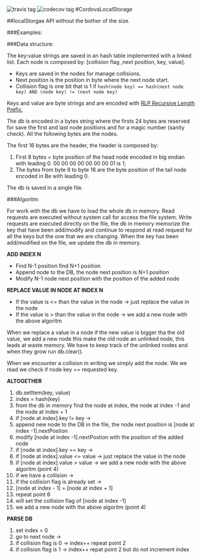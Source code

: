 ![travis tag](https://travis-ci.org/Fi3/CordovaLocalStorage.svg?branch=master)
![codecov tag](https://codecov.io/gh/Fi3/CordovaLocalStorage/coverage.svg)
#CordovaLocalStorage

##localStorgae API without the bother of the size.

###Examples:

###Data structure:

The key:value strings are saved in an hash table implemented with a linked list.
Each node is composed by: [collision flag ,next position, key, value].
* Keys are saved in the nodes for manage collisions.
* Next position is the position in byte where the next node start.
* Collision flag is one bit that is 1 if `hash(node key) == hash(next node key) AND (node key) != (next node key)` 

Keys and value are byte strings and are encoded with [RLP Recursive Length Prefix.](https://github.com/ethereum/wiki/wiki/RLP)

The db is encoded in a bytes string where the firsts 24 bytes are reserved for save the first and last node
positions and for a magic number (sanity check). All the following bytes are the nodes.

The first 16 bytes are the header, the header is composed by:
1. First 8 bytes = byte position of the head node encoded in big endian with leading 0. 00 00 00 00 00 00 00 01 is 1;
2. The bytes from byte 8 to byte 16 are the byte position of the tail node encoded in Be with leading 0.

The db is saved in a single file.

###Algoritm:

For work with the db we have to load the whole db in memory. Read requests are executed without system call for access the
file system. Write requests are executed directly on the file, the db
in memory memorize the key that have been add/modify and continue to respond at read request for all the keys
but the one that we are changing. When the key has been add/modified on the file, we update the db in memory.

**ADD INDEX N**
* Find N-1 position find N+1 position
* Append node to the DB, the node next position is N+1 position
* Modify N-1 node next position with the position of the added node

**REPLACE VALUE IN NODE AT INDEX N**
* If the value is <= than the value in the node -> just replace the value in the node
* If the value is > than the value in the node -> we add a new node with the above algoritm

When we replace a value in a node if the new value is bigger tha the old value, we add a new node this make the old node
an unlinked node, this leads at waste memory. We have to keep track of the unlinked nodes and when they grow run db.clear().

When we encounter a collision in writing we simply add the node. We we read we check if node key == requested key.

**ALTOGETHER**

1. db.setItem(key, value)
2. index = hash(key)
3. from the db in memory find the node at index, the node at index -1 and the node at index + 1
4. if [node at index].key != key ->
 1. append new node to the DB in the file, the node next position is [node at index -1].nextPostion
 2. modify [node at index -1].nextPostion with the position of the added node
5. if [node at index].key == key ->
 1. if [node at index].value <= value -> just replace the value in the node
 2. if [node at index].value > value -> we add a new node with the above algoritm (point 4)
6. if we have a collision ->
 1. if the collision flag is already set ->
  1. [node at index - 1] = [node at index + 1]
  2. repeat point 6
 2. will set the collision flag of [node at index -1]
 3. we add a new node with the above algoritm (point 4)
    
**PARSE DB**

1. set index = 0
2. go to next node ->
 1. if collision flag is 0 -> index++ repeat point 2
 2. if collision flag is 1 -> index++ repat point 2 but do not increment index
